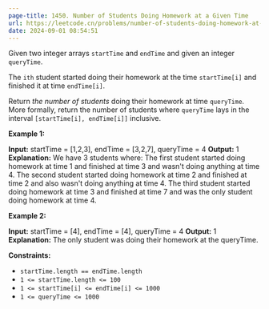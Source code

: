 ```yaml
---
page-title: 1450. Number of Students Doing Homework at a Given Time
url: https://leetcode.cn/problems/number-of-students-doing-homework-at-a-given-time/description/?envType=daily-question&envId=2024-09-01
date: 2024-09-01 08:54:51
---
```

Given two integer arrays `startTime` and `endTime` and given an integer `queryTime`.

The `ith` student started doing their homework at the time `startTime[i]` and finished it at time `endTime[i]`.

Return *the number of students* doing their homework at time `queryTime`. More formally, return the number of students where `queryTime` lays in the interval `[startTime[i], endTime[i]]` inclusive.

**Example 1:**

**Input:** startTime = \[1,2,3\], endTime = \[3,2,7\], queryTime = 4
**Output:** 1
**Explanation:** We have 3 students where:
The first student started doing homework at time 1 and finished at time 3 and wasn't doing anything at time 4.
The second student started doing homework at time 2 and finished at time 2 and also wasn't doing anything at time 4.
The third student started doing homework at time 3 and finished at time 7 and was the only student doing homework at time 4.

**Example 2:**

**Input:** startTime = \[4\], endTime = \[4\], queryTime = 4
**Output:** 1
**Explanation:** The only student was doing their homework at the queryTime.

**Constraints:**

-   `startTime.length == endTime.length`
-   `1 <= startTime.length <= 100`
-   `1 <= startTime[i] <= endTime[i] <= 1000`
-   `1 <= queryTime <= 1000`